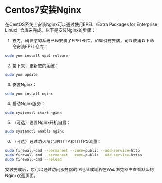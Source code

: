 # Centos7安装Nginx



在CentOS系统上安装Nginx可以通过使用EPEL（Extra Packages for Enterprise Linux）仓库来完成。以下是安装Nginx的步骤：

1. 首先，确保您的系统已经安装了EPEL仓库。如果没有安装，可以使用以下命令安装EPEL仓库：

```bash
sudo yum install epel-release
```

2. 接下来，更新您的系统：

```bash
sudo yum update
```

3. 安装Nginx：

```bash
sudo yum install nginx
```

4. 启动Nginx服务：

```bash
sudo systemctl start nginx
```

5. （可选）设置Nginx开机自启：

```bash
sudo systemctl enable nginx
```

6. （可选）通过防火墙允许HTTP和HTTPS流量：

```bash
sudo firewall-cmd --permanent --zone=public --add-service=http
sudo firewall-cmd --permanent --zone=public --add-service=https
sudo firewall-cmd --reload
```

安装完成后，您可以通过访问服务器的IP地址或域名在Web浏览器中查看默认的Nginx欢迎页面。